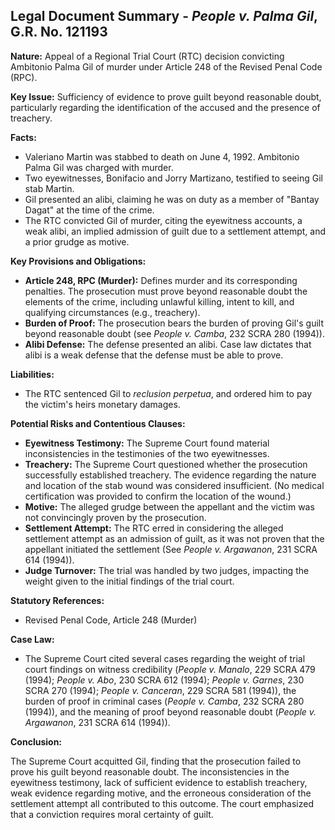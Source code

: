 ## Legal Document Summary - *People v. Palma Gil*, G.R. No. 121193

**Nature:** Appeal of a Regional Trial Court (RTC) decision convicting Ambitonio Palma Gil of murder under Article 248 of the Revised Penal Code (RPC).

**Key Issue:** Sufficiency of evidence to prove guilt beyond reasonable doubt, particularly regarding the identification of the accused and the presence of treachery.

**Facts:**

*   Valeriano Martin was stabbed to death on June 4, 1992. Ambitonio Palma Gil was charged with murder.
*   Two eyewitnesses, Bonifacio and Jorry Martizano, testified to seeing Gil stab Martin.
*   Gil presented an alibi, claiming he was on duty as a member of "Bantay Dagat" at the time of the crime.
*   The RTC convicted Gil of murder, citing the eyewitness accounts, a weak alibi, an implied admission of guilt due to a settlement attempt, and a prior grudge as motive.

**Key Provisions and Obligations:**

*   **Article 248, RPC (Murder):** Defines murder and its corresponding penalties. The prosecution must prove beyond reasonable doubt the elements of the crime, including unlawful killing, intent to kill, and qualifying circumstances (e.g., treachery).
*   **Burden of Proof:** The prosecution bears the burden of proving Gil's guilt beyond reasonable doubt (see *People v. Camba*, 232 SCRA 280 (1994)).
*   **Alibi Defense:** The defense presented an alibi.  Case law dictates that alibi is a weak defense that the defense must be able to prove.

**Liabilities:**

*   The RTC sentenced Gil to *reclusion perpetua*, and ordered him to pay the victim's heirs monetary damages.

**Potential Risks and Contentious Clauses:**

*   **Eyewitness Testimony:** The Supreme Court found material inconsistencies in the testimonies of the two eyewitnesses.
*   **Treachery:** The Supreme Court questioned whether the prosecution successfully established treachery. The evidence regarding the nature and location of the stab wound was considered insufficient. (No medical certification was provided to confirm the location of the wound.)
*   **Motive:** The alleged grudge between the appellant and the victim was not convincingly proven by the prosecution.
*   **Settlement Attempt:** The RTC erred in considering the alleged settlement attempt as an admission of guilt, as it was not proven that the appellant initiated the settlement (See *People v. Argawanon*, 231 SCRA 614 (1994)).
*   **Judge Turnover:** The trial was handled by two judges, impacting the weight given to the initial findings of the trial court.

**Statutory References:**

*   Revised Penal Code, Article 248 (Murder)

**Case Law:**

*   The Supreme Court cited several cases regarding the weight of trial court findings on witness credibility (*People v. Manalo*, 229 SCRA 479 (1994); *People v. Abo*, 230 SCRA 612 (1994); *People v. Garnes*, 230 SCRA 270 (1994); *People v. Canceran*, 229 SCRA 581 (1994)), the burden of proof in criminal cases (*People v. Camba*, 232 SCRA 280 (1994)), and the meaning of proof beyond reasonable doubt (*People v. Argawanon*, 231 SCRA 614 (1994)).

**Conclusion:**

The Supreme Court acquitted Gil, finding that the prosecution failed to prove his guilt beyond reasonable doubt. The inconsistencies in the eyewitness testimony, lack of sufficient evidence to establish treachery, weak evidence regarding motive, and the erroneous consideration of the settlement attempt all contributed to this outcome. The court emphasized that a conviction requires moral certainty of guilt.
